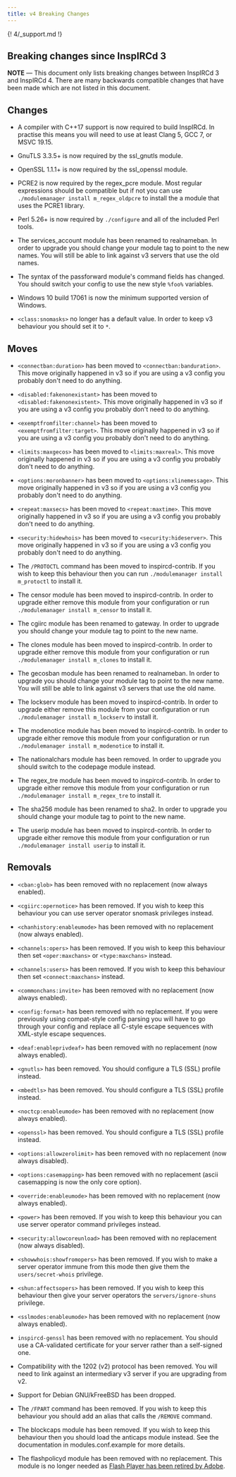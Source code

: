 ```yaml
---
title: v4 Breaking Changes
---
```


{! 4/_support.md !}

## Breaking changes since InspIRCd 3

**NOTE** &mdash; This document only lists breaking changes between InspIRCd 3 and InspIRCd 4. There are many backwards compatible changes that have been made which are not listed in this document.

## Changes

- A compiler with C++17 support is now required to build InspIRCd. In practise this means you will need to use at least Clang 5, GCC 7, or MSVC 19.15.

- GnuTLS 3.3.5+ is now required by the ssl_gnutls module.

- OpenSSL 1.1.1+ is now required by the ssl_openssl module.

- PCRE2 is now required by the regex_pcre module. Most regular expressions should be compatible but if not you can use `./modulemanager install m_regex_oldpcre` to install the a module that uses the PCRE1 library.

- Perl 5.26+ is now required by `./configure` and all of the included Perl tools.

- The services_account module has been renamed to realnameban. In order to upgrade you should change your module tag to point to the new names. You will still be able to link against v3 servers that use the old names.

- The syntax of the passforward module's command fields has changed. You should switch your config to use the new style `%foo%` variables.

- Windows 10 build 17061 is now the minimum supported version of Windows.

- `<class:snomasks>` no longer has a default value. In order to keep v3 behaviour you should set it to `*`.

## Moves

- `<connectban:duration>` has been moved to `<connectban:banduration>`. This move originally happened in v3 so if you are using a v3 config you probably don't need to do anything.

- `<disabled:fakenonexistant>` has been moved to `<disabled:fakenonexistent>`. This move originally happened in v3 so if you are using a v3 config you probably don't need to do anything.

- `<exemptfromfilter:channel>` has been moved to `<exemptfromfilter:target>`. This move originally happened in v3 so if you are using a v3 config you probably don't need to do anything.

- `<limits:maxgecos>` has been moved to `<limits:maxreal>`. This move originally happened in v3 so if you are using a v3 config you probably don't need to do anything.

- `<options:moronbanner>` has been moved to `<options:xlinemessage>`. This move originally happened in v3 so if you are using a v3 config you probably don't need to do anything.

- `<repeat:maxsecs>` has been moved to `<repeat:maxtime>`. This move originally happened in v3 so if you are using a v3 config you probably don't need to do anything.

- `<security:hidewhois>` has been moved to `<security:hideserver>`. This move originally happened in v3 so if you are using a v3 config you probably don't need to do anything.

- The `/PROTOCTL` command has been moved to inspircd-contrib. If you wish to keep this behaviour then you can run `./modulemanager install m_protoctl` to install it.

- The censor module has been moved to inspircd-contrib. In order to upgrade either remove this module from your configuration or run `./modulemanager install m_censor` to install it.

- The cgiirc module has been renamed to gateway. In order to upgrade you should change your module tag to point to the new name.

- The clones module has been moved to inspircd-contrib. In order to upgrade either remove this module from your configuration or run `./modulemanager install m_clones` to install it.

- The gecosban module has been renamed to realnameban. In order to upgrade you should change your module tag to point to the new name. You will still be able to link against v3 servers that use the old name.

- The lockserv module has been moved to inspircd-contrib. In order to upgrade either remove this module from your configuration or run `./modulemanager install m_lockserv` to install it.

- The modenotice module has been moved to inspircd-contrib. In order to upgrade either remove this module from your configuration or run `./modulemanager install m_modenotice` to install it.

- The nationalchars module has been removed. In order to upgrade you should switch to the codepage module instead.

- The regex_tre module has been moved to inspircd-contrib. In order to upgrade either remove this module from your configuration or run `./modulemanager install m_regex_tre` to install it.

- The sha256 module has been renamed to sha2. In order to upgrade you should change your module tag to point to the new name.

- The userip module has been moved to inspircd-contrib. In order to upgrade either remove this module from your configuration or run `./modulemanager install userip` to install it.

## Removals

- `<cban:glob>` has been removed with no replacement (now always enabled).

- `<cgiirc:opernotice>` has been removed. If you wish to keep this behaviour you can use server operator snomask privileges instead.

- `<chanhistory:enableumode>` has been removed with no replacement (now always enabled).

- `<channels:opers>` has been removed. If you wish to keep this behaviour then set `<oper:maxchans>` or `<type:maxchans>` instead.

- `<channels:users>` has been removed. If you wish to keep this behaviour then set `<connect:maxchans>` instead.

- `<commonchans:invite>` has been removed with no replacement (now always enabled).

- `<config:format>` has been removed with no replacement. If you were previously using compat-style config parsing you will have to go through your config and replace all C-style escape sequences with XML-style escape sequences.

- `<deaf:enableprivdeaf>` has been removed with no replacement (now always enabled).

- `<gnutls>` has been removed. You should configure a TLS (SSL) profile instead.

- `<mbedtls>` has been removed. You should configure a TLS (SSL) profile instead.

- `<noctcp:enableumode>` has been removed with no replacement (now always enabled).

- `<openssl>` has been removed. You should configure a TLS (SSL) profile instead.

- `<options:allowzerolimit>` has been removed with no replacement (now always disabled).

- `<options:casemapping>` has been removed with no replacement (ascii casemapping is now the only core option).

- `<override:enableumode>` has been removed with no replacement (now always enabled).

- `<power>` has been removed. If you wish to keep this behaviour you can use server operator command privileges instead.

- `<security:allowcoreunload>` has been removed with no replacement (now always disabled).

- `<showwhois:showfromopers>` has been removed. If you wish to make a server operator immune from this mode then give them the `users/secret-whois` privilege.

- `<shun:affectsopers>` has been removed. If you wish to keep this behaviour then give your server operators the `servers/ignore-shuns` privilege.

- `<sslmodes:enableumode>` has been removed with no replacement (now always enabled).

- `inspircd-genssl` has been removed with no replacement. You should use a CA-validated certificate for your server rather than a self-signed one.

- Compatibility with the 1202 (v2) protocol has been removed. You will need to link against an intermediary v3 server if you are upgrading from v2.

- Support for Debian GNU/kFreeBSD has been dropped.

- The `/FPART` command has been removed. If you wish to keep this behaviour you should add an alias that calls the `/REMOVE` command.

- The blockcaps module has been removed. If you wish to keep this behaviour then you should load the anticaps module instead. See the documentation in modules.conf.example for more details.

- The flashpolicyd module has been removed with no replacement. This module is no longer needed as [Flash Player has been retired by Adobe](https://web.archive.org/web/20170801000737/https://blogs.adobe.com/conversations/2017/07/adobe-flash-update.html).
